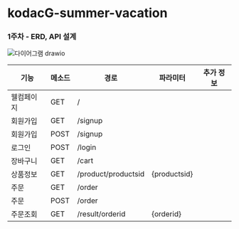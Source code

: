 # kodacG-summer-vacation

### 1주차 - ERD, API 설계
![다이어그램 drawio](https://github.com/user-attachments/assets/f3925a3c-f4f7-4e3b-b159-631d75332094)



| 기능       | 메소드 | 경로                | 파라미터       | 추가 정보 |
|------------|--------|---------------------|----------------|-----------|
| 웰컴페이지 | GET    | /                   |                |           |
| 회원가입   | GET    | /signup             |                |           |
| 회원가입   | POST   | /signup             |                |           |
| 로그인     | POST   | /login              |                |           |
| 장바구니   | GET    | /cart               |                |           |
| 상품정보   | GET    | /product/productsid | {productsid}  |           |
| 주문       | GET    | /order              |                |           |
| 주문       | POST   | /order              |                |           |
| 주문조회   | GET    | /result/orderid   | {orderid}      |           |

